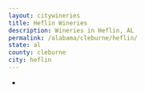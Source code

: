 ```yaml
---
layout: citywineries
title: Heflin Wineries
description: Wineries in Heflin, AL
permalink: /alabama/cleburne/heflin/
state: al
county: cleburne
city: heflin
---
```

-
